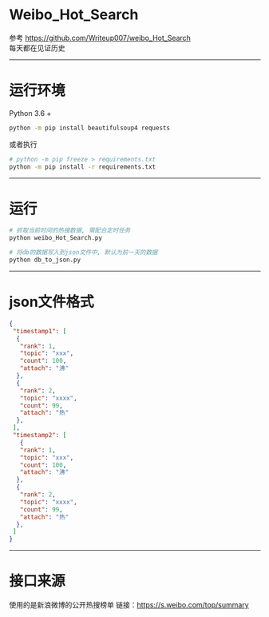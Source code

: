 # Weibo_Hot_Search  
参考 <https://github.com/Writeup007/weibo_Hot_Search>  
每天都在见证历史  

---
# 运行环境  
Python 3.6 +  
```bash
python -m pip install beautifulsoup4 requests
```
或者执行
```bash
# python -m pip freeze > requirements.txt
python -m pip install -r requirements.txt
```

---
# 运行
```bash
# 抓取当前时间的热搜数据, 需配合定时任务
python weibo_Hot_Search.py

# 将db的数据写入到json文件中, 默认为前一天的数据
python db_to_json.py
```

---
# json文件格式  
```json
{
 "timestamp1": [
  {
   "rank": 1,
   "topic": "xxx",
   "count": 100,
   "attach": "沸"
  },
  {
   "rank": 2,
   "topic": "xxxx",
   "count": 99,
   "attach": "热"
  },
 ],
 "timestamp2": [
   {
   "rank": 1,
   "topic": "xxx",
   "count": 100,
   "attach": "沸"
  },
  {
   "rank": 2,
   "topic": "xxxx",
   "count": 99,
   "attach": "热"
  },
 ]
}
```

---
# 接口来源
使用的是新浪微博的公开热搜榜单 链接：<https://s.weibo.com/top/summary>